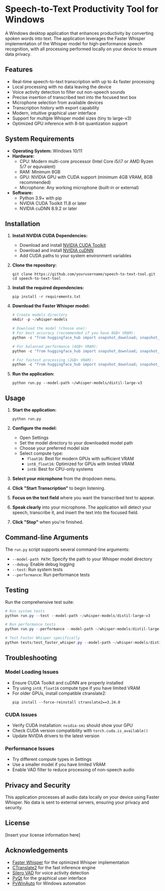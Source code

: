 # Speech-to-Text Productivity Tool for Windows

A Windows desktop application that enhances productivity by converting spoken words into text. The application leverages the Faster Whisper implementation of the Whisper model for high-performance speech recognition, with all processing performed locally on your device to ensure data privacy.

## Features

- Real-time speech-to-text transcription with up to 4x faster processing
- Local processing with no data leaving the device
- Voice activity detection to filter out non-speech sounds
- Precise insertion of transcribed text into the focused text box
- Microphone selection from available devices
- Transcription history with export capability
- Modern, intuitive graphical user interface
- Support for multiple Whisper model sizes (tiny to large-v3)
- Optimized GPU inference with 8-bit quantization support

## System Requirements

- **Operating System:** Windows 10/11
- **Hardware:** 
  - CPU: Modern multi-core processor (Intel Core i5/i7 or AMD Ryzen 5/7 or equivalent)
  - RAM: Minimum 8GB
  - GPU: NVIDIA GPU with CUDA support (minimum 4GB VRAM, 8GB recommended)
  - Microphone: Any working microphone (built-in or external)
- **Software:**
  - Python 3.9+ with pip
  - NVIDIA CUDA Toolkit 11.8 or later
  - NVIDIA cuDNN 8.9.2 or later

## Installation

1. **Install NVIDIA CUDA Dependencies:**
   - Download and install [NVIDIA CUDA Toolkit](https://developer.nvidia.com/cuda-downloads)
   - Download and install [NVIDIA cuDNN](https://developer.nvidia.com/cudnn)
   - Add CUDA paths to your system environment variables

2. **Clone the repository:**
   ```
   git clone https://github.com/yourusername/speech-to-text-tool.git
   cd speech-to-text-tool
   ```

3. **Install the required dependencies:**
   ```
   pip install -r requirements.txt
   ```

4. **Download the Faster Whisper model:**
   ```powershell
   # Create models directory
   mkdir -p ~/whisper-models
   
   # Download the model (choose one):
   # For best accuracy (recommended if you have 8GB+ VRAM):
   python -c "from huggingface_hub import snapshot_download; snapshot_download(repo_id='distil-whisper/distil-large-v3', local_dir='~/whisper-models/distil-large-v3', local_dir_use_symlinks=False)"
   
   # For balanced performance (4GB+ VRAM):
   python -c "from huggingface_hub import snapshot_download; snapshot_download(repo_id='Systran/faster-whisper-medium', local_dir='~/whisper-models/medium', local_dir_use_symlinks=False)"
   
   # For fastest processing (2GB+ VRAM):
   python -c "from huggingface_hub import snapshot_download; snapshot_download(repo_id='Systran/faster-whisper-small', local_dir='~/whisper-models/small', local_dir_use_symlinks=False)"
   ```

5. **Run the application:**
   ```
   python run.py --model-path ~/whisper-models/distil-large-v3
   ```

## Usage

1. **Start the application:**
   ```
   python run.py
   ```

2. **Configure the model:**
   - Open Settings
   - Set the model directory to your downloaded model path
   - Choose your preferred model size
   - Select compute type:
     - `float16`: Best for modern GPUs with sufficient VRAM
     - `int8_float16`: Optimized for GPUs with limited VRAM
     - `int8`: Best for CPU-only systems

3. **Select your microphone** from the dropdown menu.

4. **Click "Start Transcription"** to begin listening.

5. **Focus on the text field** where you want the transcribed text to appear.

6. **Speak clearly** into your microphone. The application will detect your speech, transcribe it, and insert the text into the focused field.

7. **Click "Stop"** when you're finished.

## Command-line Arguments

The `run.py` script supports several command-line arguments:

- `--model-path PATH`: Specify the path to your Whisper model directory
- `--debug`: Enable debug logging
- `--test`: Run system tests
- `--performance`: Run performance tests

## Testing

Run the comprehensive test suite:
```powershell
# Run system tests
python run.py --test --model-path ~/whisper-models/distil-large-v3

# Run performance tests
python run.py --performance --model-path ~/whisper-models/distil-large-v3

# Test Faster Whisper specifically
python tests/test_faster_whisper.py --model-path ~/whisper-models/distil-large-v3  #--audio-file path/to/test.mp3
```

## Troubleshooting

### Model Loading Issues

- Ensure CUDA Toolkit and cuDNN are properly installed
- Try using `int8_float16` compute type if you have limited VRAM
- For older GPUs, install compatible ctranslate2:
  ```
  pip install --force-reinstall ctranslate2==3.24.0
  ```

### CUDA Issues

- Verify CUDA installation: `nvidia-smi` should show your GPU
- Check CUDA version compatibility with `torch.cuda.is_available()`
- Update NVIDIA drivers to the latest version

### Performance Issues

- Try different compute types in Settings
- Use a smaller model if you have limited VRAM
- Enable VAD filter to reduce processing of non-speech audio

## Privacy and Security

This application processes all audio data locally on your device using Faster Whisper. No data is sent to external servers, ensuring your privacy and security.

## License

[Insert your license information here]

## Acknowledgements

- [Faster Whisper](https://github.com/SYSTRAN/faster-whisper) for the optimized Whisper implementation
- [CTranslate2](https://github.com/OpenNMT/CTranslate2) for the fast inference engine
- [Silero VAD](https://github.com/snakers4/silero-vad) for voice activity detection
- [PyQt](https://www.riverbankcomputing.com/software/pyqt/) for the graphical user interface
- [PyWinAuto](https://github.com/pywinauto/pywinauto) for Windows automation 